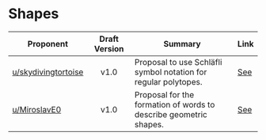 # Shapes

| Proponent                                                         | Draft Version | Summary                                                           | Link                                                                                                                    |
| ----------------------------------------------------------------- | :-----------: | ----------------------------------------------------------------- | ----------------------------------------------------------------------------------------------------------------------- |
| [u/skydivingtortoise](https://www.reddit.com/u/skydivingtortoise) |     v1.0      | Proposal to use Schläfli symbol notation for regular polytopes.   | [See](https://www.reddit.com/r/EncapsulatedLanguage/comments/i7g3hf/proposal_to_use_schl%C3%A4fli_symbol_notation_for/) |
| [u/MiroslavE0](https://www.reddit.com/u/MiroslavE0)               |     v1.0      | Proposal for the formation of words to describe geometric shapes. | [See](https://www.reddit.com/r/EncapsulatedLanguage/comments/hyodif/graphs_and_geometric_shapes_proposal/)              |

